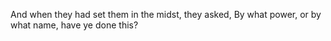 And when they had set them in the midst, they asked, By what power, or by what name, have ye done this?
